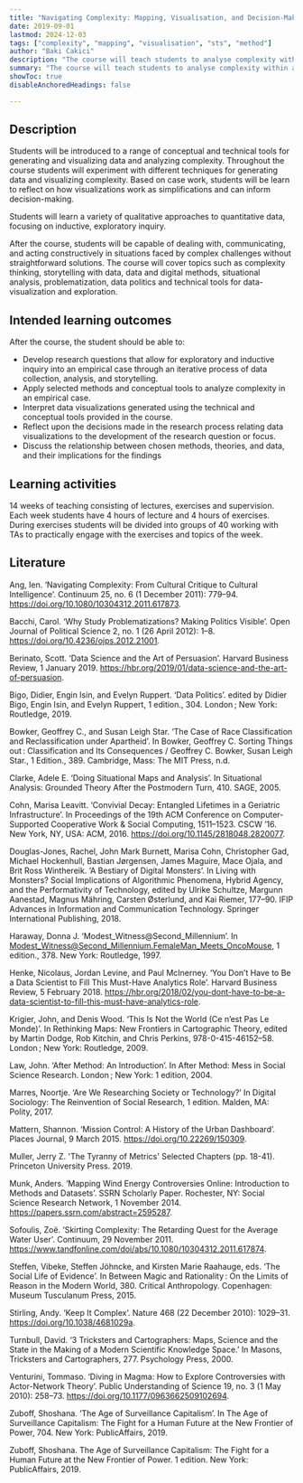 ```yaml
---
title: "Navigating Complexity: Mapping, Visualisation, and Decision-Making (Autumn 2019)"
date: 2019-09-01
lastmod: 2024-12-03
tags: ["complexity", "mapping", "visualisation", "sts", "method"]
author: "Baki Cakici"
description: "The course will teach students to analyse complexity within an empirical case that explores a current topic or controversy within the field of science, technology, and innovation." 
summary: "The course will teach students to analyse complexity within an empirical case that explores a current topic or controversy within the field of science, technology, and innovation." 
showToc: true
disableAnchoredHeadings: false

---
```


## Description
Students will be introduced to a range of conceptual and technical tools for generating and visualizing data and analyzing complexity. Throughout the course students will experiment with different techniques for generating data and visualizing complexity. Based on case work, students will be learn to reflect on how visualizations work as simplifications and can inform decision-making.

Students will learn a variety of qualitative approaches to quantitative data, focusing on inductive, exploratory inquiry.

After the course, students will be capable of dealing with, communicating, and acting constructively in situations faced by complex challenges without straightforward solutions. The course will cover topics such as complexity thinking, storytelling with data, data and digital methods, situational analysis, problematization, data politics and technical tools for data-visualization and exploration.

## Intended learning outcomes
After the course, the student should be able to:
* Develop research questions that allow for exploratory and inductive inquiry into an empirical case through an iterative process of data collection, analysis, and storytelling.
* Apply selected methods and conceptual tools to analyze complexity in an empirical case.
* Interpret data visualizations generated using the technical and conceptual tools provided in the course.
* Reflect upon the decisions made in the research process relating data visualizations to the development of the research question or focus.
* Discuss the relationship between chosen methods, theories, and data, and their implications for the findings

## Learning activities
14 weeks of teaching consisting of lectures, exercises and supervision.
Each week students have 4 hours of lecture and 4 hours of exercises.
During exercises students will be divided into groups of 40 working with TAs to practically engage with the exercises and topics of the week.

## Literature
Ang, Ien. ‘Navigating Complexity: From Cultural Critique to Cultural Intelligence’. Continuum 25, no. 6 (1 December 2011): 779–94. https://doi.org/10.1080/10304312.2011.617873.

Bacchi, Carol. ‘Why Study Problematizations? Making Politics Visible’. Open Journal of Political Science 2, no. 1 (26 April 2012): 1–8. https://doi.org/10.4236/ojps.2012.21001.

Berinato, Scott. ‘Data Science and the Art of Persuasion’. Harvard Business Review, 1 January 2019. https://hbr.org/2019/01/data-science-and-the-art-of-persuasion.

Bigo, Didier, Engin Isin, and Evelyn Ruppert. ‘Data Politics’. edited by Didier Bigo, Engin Isin, and Evelyn Ruppert, 1 edition., 304. London ; New York: Routledge, 2019.

Bowker, Geoffrey C., and Susan Leigh Star. ‘The Case of Race Classification and Reclassification under Apartheid’. In Bowker, Geoffrey C. Sorting Things out : Classification and Its Consequences / Geoffrey C. Bowker, Susan Leigh Star., 1 Edition., 389. Cambridge, Mass: The MIT Press, n.d.

Clarke, Adele E. ‘Doing Situational Maps and Analysis’. In Situational Analysis: Grounded Theory After the Postmodern Turn, 410. SAGE, 2005.

Cohn, Marisa Leavitt. ‘Convivial Decay: Entangled Lifetimes in a Geriatric Infrastructure’. In Proceedings of the 19th ACM Conference on Computer-Supported Cooperative Work & Social Computing, 1511–1523. CSCW ’16. New York, NY, USA: ACM, 2016. https://doi.org/10.1145/2818048.2820077.

Douglas-Jones, Rachel, John Mark Burnett, Marisa Cohn, Christopher Gad, Michael Hockenhull, Bastian Jørgensen, James Maguire, Mace Ojala, and Brit Ross Winthereik. ‘A Bestiary of Digital Monsters’. In Living with Monsters? Social Implications of Algorithmic Phenomena, Hybrid Agency, and the Performativity of Technology, edited by Ulrike Schultze, Margunn Aanestad, Magnus Mähring, Carsten Østerlund, and Kai Riemer, 177–90. IFIP Advances in Information and Communication Technology. Springer International Publishing, 2018.

Haraway, Donna J. ‘Modest_Witness@Second_Millennium’. In Modest_Witness@Second_Millennium.FemaleMan_Meets_OncoMouse, 1 edition., 378. New York: Routledge, 1997.

Henke, Nicolaus, Jordan Levine, and Paul McInerney. ‘You Don’t Have to Be a Data Scientist to Fill This Must-Have Analytics Role’. Harvard Business Review, 5 February 2018. https://hbr.org/2018/02/you-dont-have-to-be-a-data-scientist-to-fill-this-must-have-analytics-role.

Krigier, John, and Denis Wood. ‘This Is Not the World (Ce n’est Pas Le Monde)’. In Rethinking Maps: New Frontiers in Cartographic Theory, edited by Martin Dodge, Rob Kitchin, and Chris Perkins, 978-0-415-46152–58. London ; New York: Routledge, 2009.

Law, John. ‘After Method: An Introduction’. In After Method: Mess in Social Science Research. London ; New York: 1 edition, 2004.

Marres, Noortje. ‘Are We Researching Society or Technology?’ In Digital Sociology: The Reinvention of Social Research, 1 edition. Malden, MA: Polity, 2017.

Mattern, Shannon. ‘Mission Control: A History of the Urban Dashboard’. Places Journal, 9 March 2015. https://doi.org/10.22269/150309.

Muller, Jerry Z. 'The Tyranny of Metrics' Selected Chapters (pp. 18-41). Princeton University Press. 2019.

Munk, Anders. ‘Mapping Wind Energy Controversies Online: Introduction to Methods and Datasets’. SSRN Scholarly Paper. Rochester, NY: Social Science Research Network, 1 November 2014. https://papers.ssrn.com/abstract=2595287.

Sofoulis, Zoë. ‘Skirting Complexity: The Retarding Quest for the Average Water User’. Continuum, 29 November 2011. https://www.tandfonline.com/doi/abs/10.1080/10304312.2011.617874.

Steffen, Vibeke, Steffen Jöhncke, and Kirsten Marie Raahauge, eds. ‘The Social Life of Evidence’. In Between Magic and Rationality : On the Limits of Reason in the Modern World, 380. Critical Anthropology. Copenhagen: Museum Tusculanum Press, 2015.

Stirling, Andy. ‘Keep It Complex’. Nature 468 (22 December 2010): 1029–31. https://doi.org/10.1038/4681029a.

Turnbull, David. ‘3 Tricksters and Cartographers: Maps, Science and the State in the Making of a Modern Scientific Knowledge Space.’ In Masons, Tricksters and Cartographers, 277. Psychology Press, 2000.

Venturini, Tommaso. ‘Diving in Magma: How to Explore Controversies with Actor-Network Theory’. Public Understanding of Science 19, no. 3 (1 May 2010): 258–73. https://doi.org/10.1177/0963662509102694.

Zuboff, Shoshana. ‘The Age of Surveillance Capitalism’. In The Age of Surveillance Capitalism: The Fight for a Human Future at the New Frontier of Power, 704. New York: PublicAffairs, 2019.

Zuboff, Shoshana. The Age of Surveillance Capitalism: The Fight for a Human Future at the New Frontier of Power. 1 edition. New York: PublicAffairs, 2019.